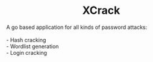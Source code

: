 **<h1 align="center">XCrack</h1>**
<p>A go based application for all kinds of password attacks:<br><br>- Hash cracking<br>- Wordlist generation<br>- Login cracking</p>